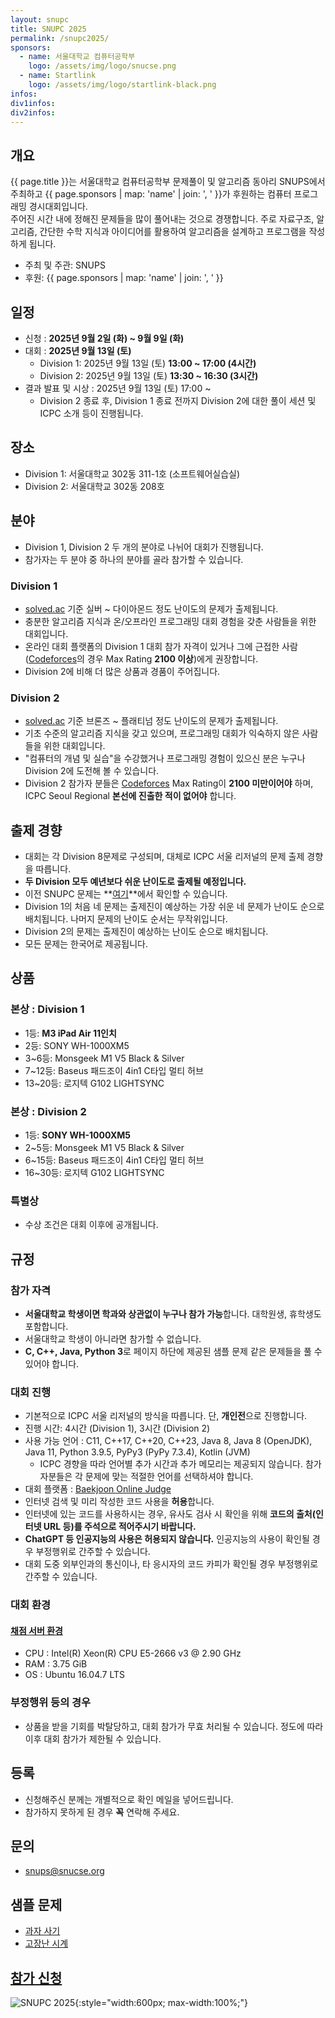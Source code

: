 ```yaml
---
layout: snupc
title: SNUPC 2025
permalink: /snupc2025/
sponsors:
  - name: 서울대학교 컴퓨터공학부
    logo: /assets/img/logo/snucse.png
  - name: Startlink
    logo: /assets/img/logo/startlink-black.png
infos:
div1infos:
div2infos:
---
```


## 개요
{{ page.title }}는 서울대학교 컴퓨터공학부 문제풀이 및 알고리즘 동아리 SNUPS에서 주최하고 {{ page.sponsors | map: 'name' | join: ', ' }}가 후원하는 컴퓨터 프로그래밍 경시대회입니다.  
주어진 시간 내에 정해진 문제들을 많이 풀어내는 것으로 경쟁합니다. 주로 자료구조, 알고리즘, 간단한 수학 지식과 아이디어를 활용하여 알고리즘을 설계하고 프로그램을 작성하게 됩니다.  
- 주최 및 주관: SNUPS
- 후원: {{ page.sponsors | map: 'name' | join: ', ' }}

## 일정
- 신청 : **2025년 9월 2일 (화) ~ 9월 9일 (화)**
- 대회 : **2025년 9월 13일 (토)**
    - Division 1: 2025년 9월 13일 (토) **13:00 ~ 17:00 (4시간)**
    - Division 2: 2025년 9월 13일 (토) **13:30 ~ 16:30 (3시간)**
- 결과 발표 및 시상 : 2025년 9월 13일 (토) 17:00 ~
    - Division 2 종료 후, Division 1 종료 전까지 Division 2에 대한 풀이 세션 및 ICPC 소개 등이 진행됩니다.

## 장소
- Division 1: 서울대학교 302동 311-1호 (소프트웨어실습실)
- Division 2: 서울대학교 302동 208호

## 분야
- Division 1, Division 2 두 개의 분야로 나뉘어 대회가 진행됩니다.
- 참가자는 두 분야 중 하나의 분야를 골라 참가할 수 있습니다.

### Division 1
- [solved.ac](https://solved.ac/) 기준 실버 ~ 다이아몬드 정도 난이도의 문제가 출제됩니다.
- 충분한 알고리즘 지식과 온/오프라인 프로그래밍 대회 경험을 갖춘 사람들을 위한 대회입니다.
- 온라인 대회 플랫폼의 Division 1 대회 참가 자격이 있거나 그에 근접한 사람([Codeforces](https://codeforces.com/)의 경우 Max Rating **2100 이상**)에게 권장합니다.
- Division 2에 비해 더 많은 상품과 경품이 주어집니다.

### Division 2
- [solved.ac](https://solved.ac/) 기준 브론즈 ~ 플래티넘 정도 난이도의 문제가 출제됩니다.
- 기초 수준의 알고리즘 지식을 갖고 있으며, 프로그래밍 대회가 익숙하지 않은 사람들을 위한 대회입니다.
- "컴퓨터의 개념 및 실습"을 수강했거나 프로그래밍 경험이 있으신 분은 누구나 Division 2에 도전해 볼 수 있습니다.
- Division 2 참가자 분들은 [Codeforces](https://codeforces.com/) Max Rating이 **2100 미만이어야** 하며, ICPC Seoul Regional **본선에 진출한 적이 없어야** 합니다.

## 출제 경향
- 대회는 각 Division 8문제로 구성되며, 대체로 ICPC 서울 리저널의 문제 출제 경향을 따릅니다.
- **두 Division 모두 예년보다 쉬운 난이도로 출제될 예정입니다.**
- 이전 SNUPC 문제는 **[여기](https://www.acmicpc.net/category/354)**에서 확인할 수 있습니다.
- Division 1의 처음 네 문제는 출제진이 예상하는 가장 쉬운 네 문제가 난이도 순으로 배치됩니다. 나머지 문제의 난이도 순서는 무작위입니다.
- Division 2의 문제는 출제진이 예상하는 난이도 순으로 배치됩니다.
- 모든 문제는 한국어로 제공됩니다.

## 상품

### 본상 : Division 1
- 1등: **M3 iPad Air 11인치**
- 2등: SONY WH-1000XM5
- 3~6등: Monsgeek M1 V5 Black & Silver
- 7~12등: Baseus 패드조이 4in1 C타입 멀티 허브
- 13~20등: 로지텍 G102 LIGHTSYNC

### 본상 : Division 2
- 1등: **SONY WH-1000XM5**
- 2~5등: Monsgeek M1 V5 Black & Silver
- 6~15등: Baseus 패드조이 4in1 C타입 멀티 허브
- 16~30등: 로지텍 G102 LIGHTSYNC

### 특별상
- 수상 조건은 대회 이후에 공개됩니다.

## 규정

### 참가 자격
- **서울대학교 학생이면 학과와 상관없이 누구나 참가 가능**합니다. 대학원생, 휴학생도 포함합니다.
- 서울대학교 학생이 아니라면 참가할 수 없습니다.
- **C, C++, Java, Python 3**로 페이지 하단에 제공된 샘플 문제 같은 문제들을 풀 수 있어야 합니다.

### 대회 진행
- 기본적으로 ICPC 서울 리저널의 방식을 따릅니다. 단, **개인전**으로 진행합니다.
- 진행 시간: 4시간 (Division 1), 3시간 (Division 2)
- 사용 가능 언어 : C11, C++17, C++20, C++23, Java 8, Java 8 (OpenJDK), Java 11, Python 3.9.5, PyPy3 (PyPy 7.3.4), Kotlin (JVM)
    - ICPC 경향을 따라 언어별 추가 시간과 추가 메모리는 제공되지 않습니다. 참가자분들은 각 문제에 맞는 적절한 언어를 선택하셔야 합니다.
- 대회 플랫폼 : [Baekjoon Online Judge](https://www.acmicpc.net/)
- 인터넷 검색 및 미리 작성한 코드 사용을 **허용**합니다.
- 인터넷에 있는 코드를 사용하시는 경우, 유사도 검사 시 확인을 위해 **코드의 출처(인터넷 URL 등)를 주석으로 적어주시기 바랍니다.**
- **ChatGPT 등 인공지능의 사용은 허용되지 않습니다.** 인공지능의 사용이 확인될 경우 부정행위로 간주할 수 있습니다.
- 대회 도중 외부인과의 통신이나, 타 응시자의 코드 카피가 확인될 경우 부정행위로 간주할 수 있습니다.

### 대회 환경

#### [채점 서버 환경](https://www.acmicpc.net/help/judge)
- CPU : Intel(R) Xeon(R) CPU E5-2666 v3 @ 2.90 GHz
- RAM : 3.75 GiB
- OS : Ubuntu 16.04.7 LTS

### 부정행위 등의 경우
- 상품을 받을 기회를 박탈당하고, 대회 참가가 무효 처리될 수 있습니다. 정도에 따라 이후 대회 참가가 제한될 수 있습니다.

## 등록
- 신청해주신 분께는 개별적으로 확인 메일을 넣어드립니다.
- 참가하지 못하게 된 경우 **꼭** 연락해 주세요.

## 문의
- [snups@snucse.org](mailto:snups@snucse.org)

## 샘플 문제
- [과자 사기](https://www.acmicpc.net/problem/17450)
- [고장난 시계](https://www.acmicpc.net/problem/14710)

## [참가 신청](https://forms.gle/3477BGwDZjyFk97E7)

![SNUPC 2025](/assets/img/poster/snupc2025.png){:style="width:600px; max-width:100%;"}
